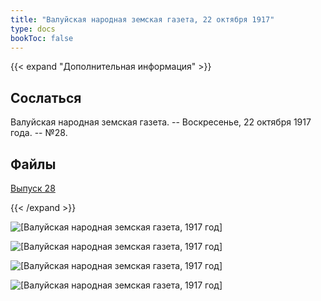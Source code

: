```yaml
---
title: "Валуйская народная земская газета, 22 октября 1917"
type: docs
bookToc: false
---
```


{{< expand "Дополнительная информация" >}}
## Сослаться
Валуйская народная земская газета. -- Воскресенье, 22 октября 1917 года. -- №28.

## Файлы
[Выпуск 28](https://www.dropbox.com/sh/cqsigyiw8i4pwjw/AAA6rAZJsc-yxOtq04pl0wela?dl=0)

{{< /expand >}}

![[Валуйская народная земская газета, 1917 год]](/static/img/papers/nzg31.png)

![[Валуйская народная земская газета, 1917 год]](/static/img/papers/nzg32.png)

![[Валуйская народная земская газета, 1917 год]](/static/img/papers/nzg33.png)

![[Валуйская народная земская газета, 1917 год]](/static/img/papers/nzg34.png)
